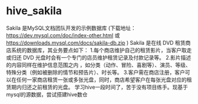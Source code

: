 # hive_sakila
Sakila 是MySQL文档团队开发的示例数据库 (下载地址： https://dev.mysql.com/doc/index-other.html 或 https://downloads.mysql.com/docs/sakila-db.zip )
Sakila 是在线 DVD 租赁商店系统的数据库，其业务要点如下：
  	1.每个商店维护自己的租赁影片，当客户取走或归还 DVD 光盘时会有一个专门的店员维护租赁记录及付款记录等。
  	2.影片描述的内容同样在维护信息范围之内 ，如分类（动作、冒险、喜剧等）、演员、等级、特殊分类（例如被删除的情节和预告片）、时长等。
  	3.客户需在商店注册，客户可以在任何一家商店租赁一张或多张光盘，同时，商店希望客户在每张光盘对应的租赁期内归还之前租赁的光盘。
学习hive一段时间了，苦于没有项目练手。现基于mysql的源数据，尝试搭建hive数仓 
